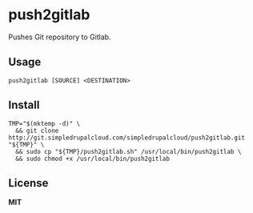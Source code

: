 # push2gitlab

Pushes Git repository to Gitlab.

## Usage

    push2gitlab [SOURCE] <DESTINATION>

## Install

    TMP="$(mktemp -d)" \
      && git clone http://git.simpledrupalcloud.com/simpledrupalcloud/push2gitlab.git "${TMP}" \
      && sudo cp "${TMP}/push2gitlab.sh" /usr/local/bin/push2gitlab \
      && sudo chmod +x /usr/local/bin/push2gitlab

## License

**MIT**
